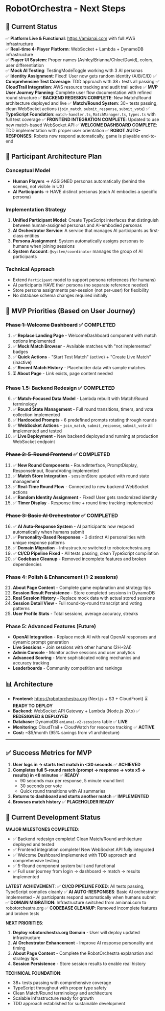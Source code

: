 # RobotOrchestra - Next Steps

## 🎉 **Current Status**

✅ **Platform Live & Functional**: https://amianai.com with full AWS infrastructure  
✅ **Real-time 4-Player Platform**: WebSocket + Lambda + DynamoDB infrastructure  
✅ **Player UI System**: Proper names (Ashley/Brianna/Chloe/David), colors, user differentiation  
✅ **Mock AI Testing**: TestingModeToggle working with 3 AI personas  
✅ **Identity Assignment**: Fixed! User now gets random identity (A/B/C/D)
✅ **Comprehensive Test Coverage**: TDD approach with 38+ tests all passing
✅ **CloudTrail Integration**: AWS resource tracking and audit trail active
✅ **MVP User Journey Planning**: Complete user flow documentation with refined round structure
✅ **BACKEND REDESIGN COMPLETE**: New Match/Round architecture deployed and live
✅ **Match/Round System**: 30+ tests passing, clean WebSocket actions (`join_match`, `submit_response`, `submit_vote`)
✅ **TypeScript Foundation**: `match-handler.ts`, `MatchManager.ts`, `types.ts` with full test coverage
✅ **FRONTEND INTEGRATION COMPLETE**: Updated to use new match-based WebSocket API
✅ **WELCOME DASHBOARD COMPLETE**: TDD implementation with proper user orientation
✅ **ROBOT AUTO-RESPONSES**: Robots now respond automatically, game is playable end-to-end

## 🎯 **Participant Architecture Plan**

### **Conceptual Model**
- **Human Players** → ASSIGNED personas automatically (behind the scenes, not visible in UX)
- **AI Participants** → HAVE distinct personas (each AI embodies a specific persona)

### **Implementation Strategy**
1. **Unified Participant Model**: Create TypeScript interfaces that distinguish between human-assigned personas and AI-embodied personas
2. **AI Orchestrator Service**: A service that manages AI participants as first-class entities
3. **Persona Assignment**: System automatically assigns personas to humans when joining sessions
4. **System Account**: `@system/coordinator` manages the group of AI participants

### **Technical Approach**
- Extend `Participant` model to support persona references (for humans)
- AI participants HAVE their persona (no separate reference needed)
- Store persona assignments per-session (not per-user) for flexibility
- No database schema changes required initially

## 🎯 **MVP Priorities** (Based on User Journey)

### **~~Phase 1: Welcome Dashboard~~ ✅ COMPLETED**
1. ✅ **Replace Landing Page** - WelcomeDashboard component with match options implemented
2. ✅ **Mock Match Browser** - Available matches with "not implemented" badges
3. ✅ **Quick Actions** - "Start Test Match" (active) + "Create Live Match" (inactive)
4. ✅ **Recent Match History** - Placeholder data with sample matches
5. ⏳ **About Page** - Link exists, page content needed

### **~~Phase 1.5: Backend Redesign~~ ✅ COMPLETED**
6. ✅ **Match-Focused Data Model** - Lambda rebuilt with Match/Round terminology
7. ✅ **Round State Management** - Full round transitions, timers, and vote collection implemented
8. ✅ **Hardcoded Prompts** - 6 predefined prompts rotating through rounds
9. ✅ **WebSocket Actions** - `join_match`, `submit_response`, `submit_vote` all implemented and tested
10. ✅ **Live Deployment** - New backend deployed and running at production WebSocket endpoint

### **~~Phase 2: 5-Round Frontend~~ ✅ COMPLETED**
11. ✅ **New Round Components** - RoundInterface, PromptDisplay, ResponseInput, RoundVoting implemented
12. ✅ **Match Store Integration** - sessionStore updated with round state management 
13. ✅ **Real-Time Round Flow** - Connected to new backend WebSocket actions
14. ✅ **Random Identity Assignment** - Fixed! User gets randomized identity
15. ✅ **Timer Display** - Response time + round time tracking implemented

### **~~Phase 3: Basic AI Orchestrator~~ ✅ COMPLETED**
16. ✅ **AI Auto-Response System** - AI participants now respond automatically when humans submit
17. ✅ **Personality-Based Responses** - 3 distinct AI personalities with unique response patterns
18. ✅ **Domain Migration** - Infrastructure switched to robotorchestra.org
19. ✅ **CI/CD Pipeline Fixed** - All tests passing, clean TypeScript compilation
20. ✅ **Codebase Cleanup** - Removed incomplete features and broken dependencies

### **Phase 4: Polish & Enhancement (1-2 sessions)**
21. **About Page Content** - Complete game explanation and strategy tips
22. **Session Result Persistence** - Store completed sessions in DynamoDB
23. **Real Session History** - Replace mock data with actual stored sessions
24. **Session Detail View** - Full round-by-round transcript and voting patterns
25. **User Profile Stats** - Total sessions, average accuracy, streaks

### **Phase 5: Advanced Features (Future)**
- **OpenAI Integration** - Replace mock AI with real OpenAI responses and dynamic prompt generation
- **Live Sessions** - Join sessions with other humans (2H+2AI)
- **Admin Console** - Monitor active sessions and user analytics
- **Advanced Scoring** - More sophisticated voting mechanics and accuracy tracking
- **Leaderboards** - Community competition and rankings

## 📊 **Architecture**

- **Frontend:** https://robotorchestra.org (Next.js + S3 + CloudFront) ⏳ **READY TO DEPLOY**
- **Backend:** WebSocket API Gateway + Lambda (Node.js 20.x) ✅ **REDESIGNED & DEPLOYED**
- **Database:** DynamoDB `amianai-v2-sessions` table ✅ **LIVE**
- **Monitoring:** CloudTrail + CloudWatch for resource tracking ✅ **ACTIVE**
- **Cost:** ~$5/month (95% savings from v1 architecture)

---

## ✅ **Success Metrics for MVP**

1. **User logs in → starts test match in <30 seconds** ✅ **ACHIEVED**
2. **Completes full 5-round match (prompt → response → vote x5 → results) in <8 minutes** ✅ **READY**
   - 90 seconds max per response, 5 minute round limit
   - 30 seconds per vote
   - Quick round transitions with AI summaries
3. **Returns to dashboard and starts another match** ✅ **IMPLEMENTED** 
4. **Browses match history** ✅ **PLACEHOLDER READY**

## 🎯 **Current Development Status**

**MAJOR MILESTONES COMPLETED**:
- ✅ Backend redesign complete! Clean Match/Round architecture deployed and tested
- ✅ Frontend integration complete! New WebSocket API fully integrated 
- ✅ Welcome Dashboard implemented with TDD approach and comprehensive testing
- ✅ 5-Round component system built and functional
- ✅ Full user journey from login → dashboard → match → results implemented

**LATEST ACHIEVEMENT**:
✅ **CI/CD PIPELINE FIXED**: All tests passing, TypeScript compiles cleanly
✅ **AI AUTO-RESPONSES**: Basic AI orchestrator implemented - AI participants respond automatically when humans submit
✅ **DOMAIN MIGRATION**: Infrastructure switched from amianai.com to robotorchestra.org
✅ **CODEBASE CLEANUP**: Removed incomplete features and broken tests

**NEXT PRIORITIES**:
1. **Deploy robotorchestra.org Domain** - User will deploy updated infrastructure
2. **AI Orchestrator Enhancement** - Improve AI response personality and timing
3. **About Page Content** - Complete the RobotOrchestra explanation and strategy tips
4. **Session Persistence** - Store session results to enable real history

**TECHNICAL FOUNDATION**:
- 38+ tests passing with comprehensive coverage
- TypeScript throughout with proper type safety
- Clean Match/Round terminology and architecture
- Scalable infrastructure ready for growth
- TDD approach established for sustainable development
